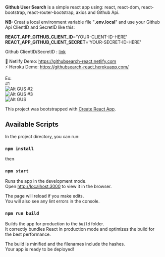 **Github User Search** is a simple react app using: react, react-dom, react-bootstrap, react-router-bootstrap, axios and Github Api.
 
**NB:** Creat a local environment variable file "**.env.local**" and use your Github Api ClientID and SecretID like this:

**REACT_APP_GITHUB_CLIENT_ID**='YOUR-CLIENT-ID-HERE'<br/>
**REACT_APP_GITHUB_CLIENT_SECRET**='YOUR-SECRET-ID-HERE'

Github ClientID/SecretID : [link](https://github.com/settings/applications/new)

:rocket: Netlify Demo: https://githubsearch-react.netlify.com<br/>
:zap: Heroku Demo: https://githubsearch-react.herokuapp.com/

Ex:<br/>
#1<br/>
![Alt GUS](https://i.imgur.com/LcxDwTO.png)
#2<br/>
![Alt GUS](https://i.imgur.com/wZVtjm5.png)
#3<br/>
![Alt GUS](https://i.imgur.com/XilJnWR.png)

This project was bootstrapped with [Create React App](https://github.com/facebook/create-react-app).

## Available Scripts

In the project directory, you can run:

### `npm install`
then
### `npm start`

Runs the app in the development mode.<br />
Open [http://localhost:3000](http://localhost:3000) to view it in the browser.

The page will reload if you make edits.<br />
You will also see any lint errors in the console.

### `npm run build`

Builds the app for production to the `build` folder.<br />
It correctly bundles React in production mode and optimizes the build for the best performance.

The build is minified and the filenames include the hashes.<br />
Your app is ready to be deployed!

